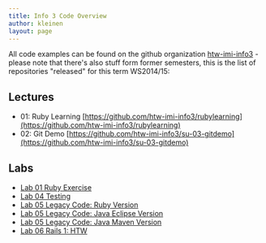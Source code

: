 ```yaml
---
title: Info 3 Code Overview
author: kleinen
layout: page
---
```



All code examples can be found on the github organization [htw-imi-info3](https://github.com/htw-imi-info3) - please note that there's also stuff form former semesters, this is the list of repositories "released" for this term WS2014/15:

## Lectures
* 01: Ruby Learning [https://github.com/htw-imi-info3/rubylearning](https://github.com/htw-imi-info3/rubylearning)
* 02: Git Demo [https://github.com/htw-imi-info3/su-03-gitdemo](https://github.com/htw-imi-info3/su-03-gitdemo)
## Labs
* [Lab 01 Ruby Exercise](https://github.com/htw-imi-info3/lab-01-ruby-exercise)
* [Lab 04 Testing](https://github.com/htw-imi-info3/lab-04-testing)
* [Lab 05 Legacy Code: Ruby Version](https://github.com/htw-imi-info3/lab-05-ruby-gilded-rose-kata)
* [Lab 05 Legacy Code: Java Eclipse Version](https://github.com/htw-imi-info3/lab-05-JavaEclipseGildedRose)
* [Lab 05 Legacy Code: Java Maven Version](https://github.com/htw-imi-info3/lab-05-JavaMavenGildedRose)
* [Lab 06 Rails 1: HTW](https://github.com/htw-imi-info3/lab-06-railsapp-HTW)